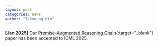 ```yaml
---
layout: post
categories: news
author: "Takyoung Kim"
---
```


<strong style="font-weight:600">[Jan 2025]</strong> Our [Premise-Augmented Reasoning Chain](https://arxiv.org/abs/2502.02362){:target="_blank"} paper has been accepted to ICML 2025.